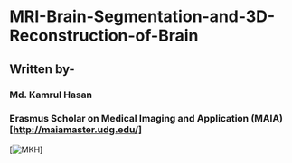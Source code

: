 # MRI-Brain-Segmentation-and-3D-Reconstruction-of-Brain
## Written by-
### Md. Kamrul Hasan
### Erasmus Scholar on Medical Imaging and Application (MAIA) [http://maiamaster.udg.edu/]
[![MKH](https://cdn.rawgit.com/sindresorhus/awesome/d7305f38d29fed78fa85652e3a63e154dd8e8829/media/badge.svg)] 
